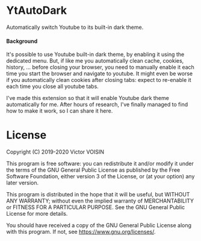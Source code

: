 YtAutoDark
==========

Automatically switch Youtube to its built-in dark theme.

#### Background

It's possible to use Youtube built-in dark theme, by enabling it using the dedicated menu.
But, if like me you automatically clean cache, cookies, history, ...
before closing your browser, you need to manually enable it each time you start the browser
and navigate to youtube.
It might even be worse if you automatically clean cookies after closing tabs:
expect to re-enable it each time you close all youtube tabs.

I've made this extension so that it will enable Youtube dark theme automatically for me.
After hours of research, I've finally managed to find how to make it work, so I can share it here.

# License

Copyright (C) 2019-2020  Victor VOISIN

This program is free software: you can redistribute it and/or modify
it under the terms of the GNU General Public License as published by
the Free Software Foundation, either version 3 of the License, or
(at your option) any later version.

This program is distributed in the hope that it will be useful,
but WITHOUT ANY WARRANTY; without even the implied warranty of
MERCHANTABILITY or FITNESS FOR A PARTICULAR PURPOSE.  See the
GNU General Public License for more details.

You should have received a copy of the GNU General Public License
along with this program.  If not, see <https://www.gnu.org/licenses/>.
